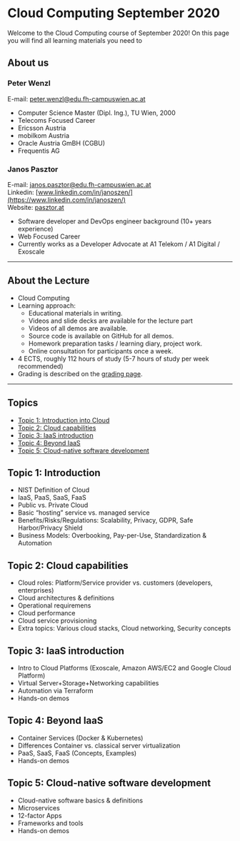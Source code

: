 # Cloud Computing September 2020

Welcome to the Cloud Computing course of September 2020! On this page you will find all learning
materials you need to

## About us

### Peter Wenzl

E-mail: [peter.wenzl@edu.fh-campuswien.ac.at](mailto:peter.wenzl@edu.fh-campuswien.ac.at)

- Computer Science Master (Dipl. Ing.), TU Wien, 2000
- Telecoms Focused Career
- Ericsson Austria
- mobilkom Austria
- Oracle Austria GmBH (CGBU)
- Frequentis AG

### Janos Pasztor

E-mail: [janos.pasztor@edu.fh-campuswien.ac.at](mailto:janos.pasztor@edu.fh-campuswien.ac.at) <br />
Linkedin: [www.linkedin.com/in/janoszen/](https://www.linkedin.com/in/janoszen/) <br />
Website: [pasztor.at](https://pasztor.at)

- Software developer and DevOps engineer background (10+ years experience)
- Web Focused Career
- Currently works as a Developer Advocate at A1 Telekom / A1 Digital / Exoscale

---

## About the Lecture

- Cloud Computing
- Learning approach:
  - Educational materials in writing.
  - Videos and slide decks are available for the lecture part
  - Videos of all demos are available.
  - Source code is available on GitHub for all demos.
  - Homework preparation tasks / learning diary, project work.
  - Online consultation for participants once a week.
- 4 ECTS, roughly 112 hours of study (5-7 hours of study per week recommended)
- Grading is described on the [grading page](course/grading/index.md).

---

## Topics

- [Topic 1: Introduction into Cloud](lectures/1-cloud-intro/index.md)
- [Topic 2: Cloud capabilities](lectures/2-capabilities/index.md)
- [Topic 3: IaaS introduction](lectures/3-iaas/index.md)
- [Topic 4: Beyond IaaS](lectures/4-xaas/index.md)
- [Topic 5: Cloud-native software development](lectures/5-cloud-native/index.md)

## Topic 1: Introduction

- NIST Definition of Cloud
- IaaS, PaaS, SaaS, FaaS
- Public vs. Private Cloud
- Basic “hosting” service vs. managed service
- Benefits/Risks/Regulations: Scalability, Privacy, GDPR, Safe Harbor/Privacy Shield
- Business Models: Overbooking, Pay-per-Use, Standardization & Automation

## Topic 2: Cloud capabilities

- Cloud roles: Platform/Service provider vs. customers (developers, enterprises)
- Cloud architectures & definitions
- Operational requiremens
- Cloud performance
- Cloud service provisioning
- Extra topics: Various cloud stacks, Cloud networking, Security concepts

## Topic 3: IaaS introduction

- Intro to Cloud Platforms (Exoscale, Amazon AWS/EC2 and Google Cloud Platform)
- Virtual Server+Storage+Networking capabilities
- Automation via Terraform
- Hands-on demos

## Topic 4: Beyond IaaS

- Container Services (Docker & Kubernetes)
- Differences Container vs. classical server virtualization
- PaaS, SaaS, FaaS (Concepts, Examples)
- Hands-on demos

## Topic 5: Cloud-native software development

- Cloud-native software basics & definitions
- Microservices
- 12-factor Apps
- Frameworks and tools
- Hands-on demos
